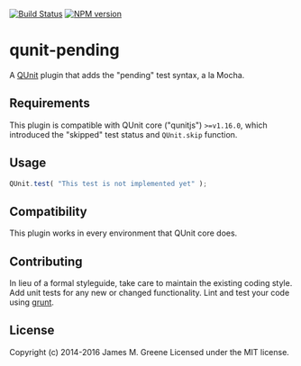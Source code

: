 [![Build Status](https://travis-ci.org/JamesMGreene/qunit-pending.svg?branch=master)](https://travis-ci.org/JamesMGreene/qunit-pending)  [![NPM version](https://badge.fury.io/js/qunit-pending.svg)](https://www.npmjs.com/package/qunit-pending)

# qunit-pending

A [QUnit](http://qunitjs.com/) plugin that adds the "pending" test syntax, a la Mocha.


## Requirements

This plugin is compatible with QUnit core ("qunitjs") `>=v1.16.0`, which introduced the "skipped" test status and `QUnit.skip` function.


## Usage

```js
QUnit.test( "This test is not implemented yet" );
```


## Compatibility

This plugin works in every environment that QUnit core does.


## Contributing

In lieu of a formal styleguide, take care to maintain the existing coding style. Add unit tests for any new or changed functionality. Lint and test your code using [grunt](http://gruntjs.com/).


## License

Copyright (c) 2014-2016 James M. Greene
Licensed under the MIT license.
